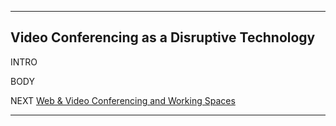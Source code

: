 _____________________________________________________________________________________________________________________________________________________
## Video Conferencing as a Disruptive Technology

INTRO

BODY

NEXT
[Web & Video Conferencing and Working Spaces](third.md)
___________________________________________________________________________________________________________________________________________________
